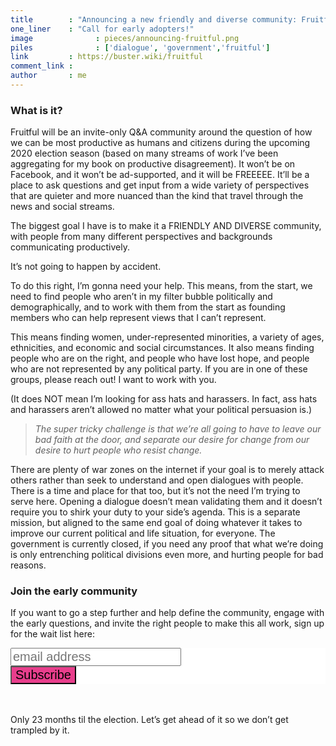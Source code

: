 ```yaml
---
title        : "Announcing a new friendly and diverse community: Fruitful"
one_liner    : "Call for early adopters!"
image			   : pieces/announcing-fruitful.png
piles			   : ['dialogue', 'government','fruitful']
link         : https://buster.wiki/fruitful
comment_link : 
author       : me
---
```


### What is it?

Fruitful will be an invite-only Q&A community around the question of how we can be most productive as humans and citizens during the upcoming 2020 election season (based on many streams of work I’ve been aggregating for my book on productive disagreement). It won’t be on Facebook, and it won’t be ad-supported, and it will be FREEEEE. It’ll be a place to ask questions and get input from a wide variety of perspectives that are quieter and more nuanced than the kind that travel through the news and social streams.

The biggest goal I have is to make it a FRIENDLY AND DIVERSE community, with people from many different perspectives and backgrounds communicating productively.

It’s not going to happen by accident.

To do this right, I’m gonna need your help. This means, from the start, we need to find people who aren’t in my filter bubble politically and demographically, and to work with them from the start as founding members who can help represent views that I can’t represent.

This means finding women, under-represented minorities, a variety of ages, ethnicities, and economic and social circumstances. It also means finding people who are on the right, and people who have lost hope, and people who are not represented by any political party. If you are in one of these groups, please reach out! I want to work with you.

(It does NOT mean I’m looking for ass hats and harassers. In fact, ass hats and harassers aren’t allowed no matter what your political persuasion is.)

> *The super tricky challenge is that we’re all going to have to leave our bad faith at the door, and separate our desire for change from our desire to hurt people who resist change.*

There are plenty of war zones on the internet if your goal is to merely attack others rather than seek to understand and open dialogues with people. There is a time and place for that too, but it’s not the need I’m trying to serve here. Opening a dialogue doesn’t mean validating them and it doesn’t require you to shirk your duty to your side’s agenda. This is a separate mission, but aligned to the same end goal of doing whatever it takes to improve our current political and life situation, for everyone. The government is currently closed, if you need any proof that what we’re doing is only entrenching political divisions even more, and hurting people for bad reasons.

### Join the early community

If you want to go a step further and help define the community, engage with the early questions, and invite the right people to make this all work, sign up for the wait list here:

<link href="//cdn-images.mailchimp.com/embedcode/horizontal-slim-10_7.css" rel="stylesheet" type="text/css">
<style type="text/css">
	#mc_embed_signup{background:#fff; clear:left; font:14px Helvetica,Arial,sans-serif; width:100%;}
	/* Add your own Mailchimp form style overrides in your site stylesheet or in this style block.
	   We recommend moving this block and the preceding CSS link to the HEAD of your HTML file. */
</style>
<div id="mc_embed_signup">
<form action="https://wiki.us2.list-manage.com/subscribe/post?u=b802d7b76df178f4d6451a78e&amp;id=d56f113b9f" method="post" id="mc-embedded-subscribe-form" name="mc-embedded-subscribe-form" class="validate" style="text-align: left; margin-top: 0; padding-top: 0; margin-bottom: 2em; font-size: 24px;" target="_blank" novalidate>
<div id="mc_embed_signup_scroll">	
<input type="email" value="" name="EMAIL" class="email" style="font-size: 20px;" id="mce-EMAIL" placeholder="email address" required>
<!-- real people should not fill this in and expect good things - do not remove this or risk form bot signups-->
<div style="position: absolute; left: -5000px;" aria-hidden="true"><input type="text" name="b_b802d7b76df178f4d6451a78e_d56f113b9f" tabindex="-1" value=""></div>
<div class="clear"><input type="submit" value="Subscribe" name="subscribe" id="mc-embedded-subscribe" class="button" style="font-size: 20px; background-color: #e83e8c"></div>
</div>
</form>
</div>

Only 23 months til the election. Let’s get ahead of it so we don’t get trampled by it.
